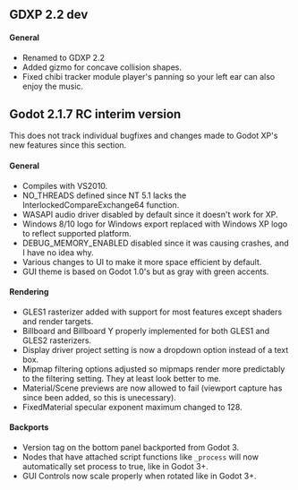 ## GDXP 2.2 dev

#### General
- Renamed to GDXP 2.2
- Added gizmo for concave collision shapes.
- Fixed chibi tracker module player's panning so your left ear can also enjoy the music.


## Godot 2.1.7 RC interim version

This does not track individual bugfixes and changes made to Godot XP's new features since this section.

#### General
- Compiles with VS2010.
- NO_THREADS defined since NT 5.1 lacks the InterlockedCompareExchange64 function.
- WASAPI audio driver disabled by default since it doesn't work for XP.
- Windows 8/10 logo for Windows export replaced with Windows XP logo to reflect supported platform.
- DEBUG_MEMORY_ENABLED disabled since it was causing crashes, and I have no idea why.
- Various changes to UI to make it more space efficient by default.
- GUI theme is based on Godot 1.0's but as gray with green accents.

#### Rendering
- GLES1 rasterizer added with support for most features except shaders and render targets.
- Billboard and Billboard Y properly implemented for both GLES1 and GLES2 rasterizers.
- Display driver project setting is now a dropdown option instead of a text box.
- Mipmap filtering options adjusted so mipmaps render more predictably to the filtering setting. They at least look better to me.
- Material/Scene previews are now allowed to fail (viewport capture has since been added, so this is unecessary).
- FixedMaterial specular exponent maximum changed to 128.

#### Backports
- Version tag on the bottom panel backported from Godot 3.
- Nodes that have attached script functions like `_process` will now automatically set process to true, like in Godot 3+.
- GUI Controls now scale properly when rotated like in Godot 3+.
